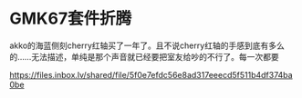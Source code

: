 # GMK67套件折腾

akko的海蓝侧刻cherry红轴买了一年了。且不说cherry红轴的手感到底有多么的……无法描述，单纯是那个声音就已经要把室友给吵的不行了。每一次都要

https://files.inbox.lv/shared/file/5f0e7efdc56e8ad317eeecd5f511b4df374ba0be